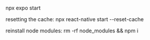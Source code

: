 npx expo start

resetting the cache:  npx react-native start --reset-cache

reinstall node modules: 
rm -rf node_modules && npm i
